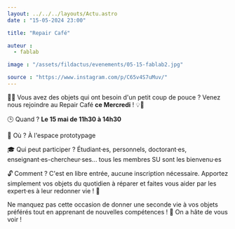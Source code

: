 ```yaml
---
layout: ../../../layouts/Actu.astro
date : "15-05-2024 23:00"

title: "Repair Café"

auteur :
  - fablab

image : "/assets/fildactus/evenements/05-15-fablab2.jpg"

source : "https://www.instagram.com/p/C65v4S7uMuv/"
---
```


🔧💡 Vous avez des objets qui ont besoin d'un petit coup de pouce ? Venez nous rejoindre au Repair Café __ce Mercredi__ ! 💡🔧

🕒 Quand ? __Le 15 mai de 11h30 à 14h30__

📍 Où ? À l'espace prototypage

🎓 Qui peut participer ? Étudiant·es, personnels, doctorant·es, enseignant·es-chercheur·ses... tous les membres SU sont les bienvenu·es

🔓 Comment ? C'est en libre entrée, aucune inscription nécessaire. Apportez simplement vos objets du quotidien à réparer et faites vous aider par les expert·es à leur redonner vie ! 💪

Ne manquez pas cette occasion de donner une seconde vie à vos objets préférés tout en apprenant de nouvelles compétences ! 🌟 On a hâte de vous voir !
